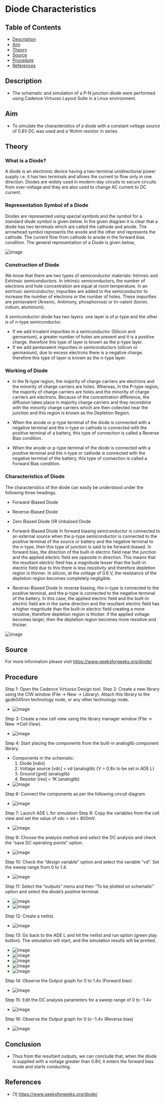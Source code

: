 Diode Characteristics <a name="TOP"></a>
===================

## Table of Contents
* [Description](#Description)
* [Aim](#Aim)
* [Theory](#Theory)
* [Source](#Source)
* [Procedure](#Procedure)
* [References](#References)

## Description
* The schematic and simulation of a P-N junction diode were performed using Cadence Virtuoso Layout Suite in a Linux environment.

## Aim
* To simulate the characteristics of a diode with a constant voltage source of 0.8V DC was used and a 1Kohm resistor in series.

## Theory
### What is a Diode?
A diode is an electronic device having a two-terminal unidirectional power supply i.e. it has two terminals and allows the current to flow only in one direction. Diodes are widely used in modern-day circuits to secure circuits from over-voltage and they are also used to change AC current to DC current.

### Representation Symbol of a Diode
Diodes are represented using special symbols and the symbol for a standard diode symbol is given below. In the given diagram it is clear that a diode has two terminals which are called the cathode and anode. The arrowhead symbol represents the anode and the other end represents the cathode. The current flow from cathode to anode in the forward bias condition. The general representation of a Diode is given below,

![image](https://github.com/Nirvan007/Analog_Electronics/assets/127144315/1c6969c6-d3ae-4d33-8e04-cbc6c4208a4b) 

### Construction of Diode
We know that there are two types of semiconductor materials: Intrinsic and Extrinsic semiconductors. In intrinsic semiconductors, the number of electrons and hole concentration are equal at room temperature. In an extrinsic semiconductor, impurities are added to the semiconductor to increase the number of electrons or the number of holes. These impurities are pentavalent (Arsenic, Antimony, phosphorous) or tri-valent (boron, indium, aluminium).

A semiconductor diode has two layers. one layer is of p-type and the other is of n-type semiconductor.

* If we add trivalent impurities in a semiconductor (Silicon and germanium), a greater number of holes are present and it is a positive charge. therefore this type of layer is known as the p-type layer.
* If we add pentavalent impurities in semiconductors (silicon or germanium), due to excess electrons there is a negative charge. therefore this type of layer is known as the n-type layer.

### Working of Diode
* In the N-type region, the majority of charge carriers are electrons and the minority of charge carriers are holes. Whereas, In the P-type region, the majority of charge carriers are holes and the minority of charge carriers are electrons. Because of the concentration difference, the diffusion takes place in majority charge carriers and they recombine with the minority charge carriers which are then collected near the junction and this region is known as the Depletion Region.

* When the anode or p-type terminal of the diode is connected with a negative terminal and the n-type or cathode is connected with the positive terminal of a battery, this type of connection is called a Reverse Bias condition.

* When the anode or p-type terminal of the diode is connected with a positive terminal and the n-type or cathode is connected with the negative terminal of the battery, this type of connection is called a Forward Bias condition.

### Characteristics of Diode
The characteristics of the diode can easily be understood under the following three headings.

* Forward-Biased Diode
* Reverse-Biased Diode
* Zero Biased Diode OR Unbaised Diode

* Forward-Biased Diode
  In forward biasing semiconductor is connected to an external source when the p-type semiconductor is connected to the positive terminal of the source or battery and the negative terminal to the n-type, then this type of junction is said to be forward-biased. In forward bias, the direction of the built-in electric field near the junction and the applied electric field are opposite in direction. This means that the resultant electric field has a magnitude lesser than the built-in electric field due to this there is less resistivity and therefore depletion region is thinner. In silicon, at the voltage of 0.6 V, the resistance of the depletion region becomes completely negligible.

* Reverse-Biased Diode
  In reverse biasing, the n-type is connected to the positive terminal, and the p-type is connected to the negative terminal of the battery. In this case, the applied electric field and the built-in electric field are in the same direction and the resultant electric field has a higher magnitude than the built-in electric field creating a more resistive, therefore depletion region is thicker. if the applied voltage becomes larger, then the depletion region becomes more resistive and thicker.

![image](https://github.com/Nirvan007/Analog_Electronics/assets/127144315/c8292aec-e3b9-4257-83c1-b84bc24d7a95)

## Source
For more information please visit https://www.geeksforgeeks.org/diode/

## Procedure
Step 1: Open the Cadence Virtuoso Design tool.
Step 2: Create a new library using the CIW window (File -> New -> Library). Attach this library to the gpdk045nm technology node, or any other technology node.
* ![image](https://github.com/Nirvan007/Analog_Electronics/assets/127144315/57809c6f-8723-4d33-bce6-aaa28984dd21)

Step 3: Create a new cell view using the library manager window (File -> New ->Cell View).
* ![image](https://github.com/Nirvan007/Analog_Electronics/assets/127144315/406aac6b-b968-4e1c-9784-ec3ee15a52f9)

Step 4: Start placing the components from the built-in analoglib component library.
* Components in the schematic:
  1.	Diode [ndio]
  2.	Voltage source [vdc] = vd (analoglib) {V = 0.8v to be set in ADE L}
  3.	Ground [gnd] (analoglib)
  4.	Resistor [res] = 1K (analoglib)
* ![image](https://github.com/Nirvan007/Analog_Electronics/assets/127144315/93e7e361-e0b8-449a-82f5-61df630c5ae3)

Step 6: Connect the components as per the following circuit diagram.
* ![image](https://github.com/Nirvan007/Analog_Electronics/assets/127144315/1a433c8a-9386-46e1-b1f2-79d0a1e955bf)

Step 7: Launch ADE L for simulation
Step 8: Copy the variables from the cell view and set the value of vdc = vd = 800mV.
* ![image](https://github.com/Nirvan007/Analog_Electronics/assets/127144315/102246aa-3220-4bdc-92e8-e68af602c0a0)

Step 9: Choose the analysis method and select the DC analysis and check the “save DC operating points” option.
* ![image](https://github.com/Nirvan007/Analog_Electronics/assets/127144315/2bd0b683-f60f-4112-9cca-7365880bc858)

Step 10: Check the “design variable” option and select the variable “vd”. Set the sweep range from 0 to 1.4.
* ![image](https://github.com/Nirvan007/Analog_Electronics/assets/127144315/4ecb6fb2-e647-4b76-988f-603380a4e0dd)

Step 11: Select the “outputs” menu and then “To be plotted on schematic” option and select the diode’s positive terminal.
* ![image](https://github.com/Nirvan007/Analog_Electronics/assets/127144315/f73dacc0-ec5b-403d-821d-b26dc424375b)
* ![image](https://github.com/Nirvan007/Analog_Electronics/assets/127144315/bf11e79c-bcd0-4404-aa73-016fe66a4e56)

Step 12: Create a netlist.
* ![image](https://github.com/Nirvan007/Analog_Electronics/assets/127144315/16f7b199-27a7-4466-aced-b1a00e1c5f24)

Step 13: Go back to the ADE L and hit the netlist and run option (green play button). The simulation will start, and the simulation results will be printed.
* ![image](https://github.com/Nirvan007/Analog_Electronics/assets/127144315/121d20ca-5b0b-4b74-a536-e0af1144de31)
* ![image](https://github.com/Nirvan007/Analog_Electronics/assets/127144315/cadafbc6-c63d-4eb7-b9b0-06d6cd7e8646)
* ![image](https://github.com/Nirvan007/Analog_Electronics/assets/127144315/140842d3-16d7-4483-9852-c6ff899d8f62)
* ![image](https://github.com/Nirvan007/Analog_Electronics/assets/127144315/20c3a5dc-d622-453a-82e0-ab53c8611797)
* ![image](https://github.com/Nirvan007/Analog_Electronics/assets/127144315/a57f3cc2-7113-4976-9e4e-9ae9f6d8c147)

Step 14: Observe the Output graph for 0 to 1.4v (Forward bias)
* ![image](https://github.com/Nirvan007/Analog_Electronics/assets/127144315/3393c5aa-30f1-431a-839b-5d263bb9b853)

Step 15: Edit the DC analysis parameters for a sweep range of 0 to -1.4v
* ![image](https://github.com/Nirvan007/Analog_Electronics/assets/127144315/9deeb714-f1e1-4e9c-a031-6101870e8c15)

Step 16: Observe the Output graph for 0 to -1.4v (Reverse bias)
* ![image](https://github.com/Nirvan007/Analog_Electronics/assets/127144315/f6d435f9-0044-40f7-a9dc-8d33f47f64b8)

## Conclusion
* Thus from the resultant outputs, we can conclude that, when the diode is supplied with a voltage greater than 0.8V, it enters the forward bias mode and starts conducting.

## References
 - [1] https://www.geeksforgeeks.org/diode/

